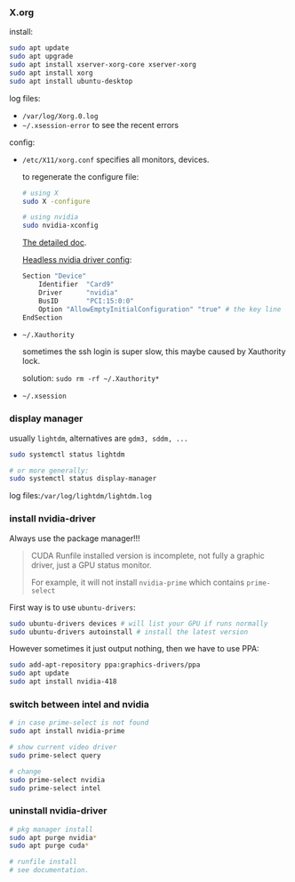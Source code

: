 ### X.org

install:

```bash
sudo apt update 
sudo apt upgrade
sudo apt install xserver-xorg-core xserver-xorg
sudo apt install xorg 
sudo apt install ubuntu-desktop
```



log files:

* `/var/log/Xorg.0.log`
* `~/.xsession-error`  to see the recent errors

config:

* `/etc/X11/xorg.conf`  specifies all monitors, devices.

  to regenerate the configure file:

  ```bash
  # using X
  sudo X -configure
  
  # using nvidia
  sudo nvidia-xconfig
  ```

  [The detailed doc](https://www.x.org/releases/current/doc/man/man5/xorg.conf.5.xhtml).

  [Headless nvidia driver config](https://unix.stackexchange.com/questions/211637/how-do-i-get-x-to-start-without-a-monitor-attached-while-using-nvidia-drivers):

  ```bash
  Section "Device"
      Identifier  "Card9"
      Driver      "nvidia"
      BusID       "PCI:15:0:0"
      Option "AllowEmptyInitialConfiguration" "true" # the key line
  EndSection
  ```



* `~/.Xauthority`

  sometimes the ssh login is super slow, this maybe caused by Xauthority lock.

  solution: `sudo rm -rf ~/.Xauthority*`

* `~/.xsession`

  

  

### display manager

usually `lightdm`, alternatives are `gdm3, sddm, ...`

```bash
sudo systemctl status lightdm

# or more generally:
sudo systemctl status display-manager
```

log files:`/var/log/lightdm/lightdm.log`







### install nvidia-driver

Always use the package manager!!!

> CUDA Runfile installed version is incomplete, not fully a  graphic driver, just a GPU status monitor.
>
> For example, it will not install `nvidia-prime` which contains `prime-select`

First way is to use `ubuntu-drivers`:

```bash
sudo ubuntu-drivers devices # will list your GPU if runs normally
sudo ubuntu-drivers autoinstall # install the latest version
```

However sometimes it just output nothing, then we have to use PPA:

```bash
sudo add-apt-repository ppa:graphics-drivers/ppa
sudo apt update
sudo apt install nvidia-418
```



### switch between intel and nvidia

```bash
# in case prime-select is not found
sudo apt install nvidia-prime

# show current video driver
sudo prime-select query

# change
sudo prime-select nvidia
sudo prime-select intel
```



### uninstall nvidia-driver

```bash
# pkg manager install
sudo apt purge nvidia*
sudo apt purge cuda*

# runfile install
# see documentation. 
```

